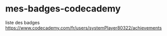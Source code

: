 # mes-badges-codecademy
liste des badges
https://www.codecademy.com/fr/users/systemPlayer80322/achievements
